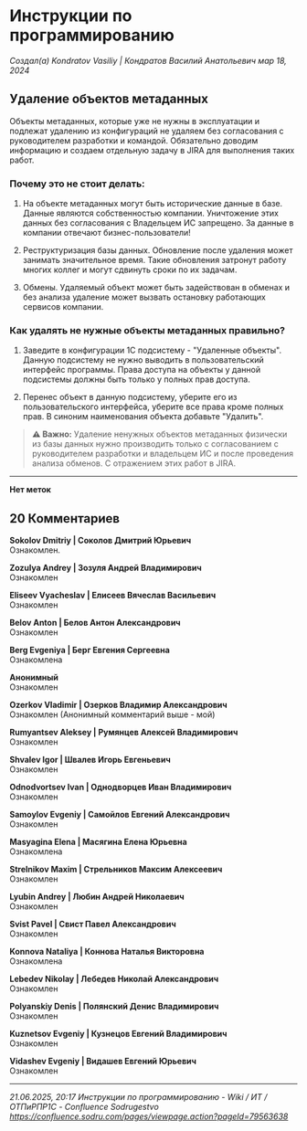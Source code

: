 # Инструкции по программированию

*Создал(а) Kondratov Vasiliy | Кондратов Василий Анатольевич мар 18, 2024*

## Удаление объектов метаданных

Объекты метаданных, которые уже не нужны в эксплуатации и подлежат удалению из конфигураций не удаляем без согласования с руководителем разработки и командой. Обязательно доводим информацию и создаем отдельную задачу в JIRA для выполнения таких работ.

### Почему это не стоит делать:

1. На объекте метаданных могут быть исторические данные в базе. Данные являются собственностью компании. Уничтожение этих данных без согласования с Владельцем ИС запрещено. За данные в компании отвечают бизнес-пользователи!

2. Реструктуризация базы данных. Обновление после удаления может занимать значительное время. Такие обновления затронут работу многих коллег и могут сдвинуть сроки по их задачам.

3. Обмены. Удаляемый объект может быть задействован в обменах и без анализа удаление может вызвать остановку работающих сервисов компании.

### Как удалять не нужные объекты метаданных правильно?

1. Заведите в конфигурации 1С подсистему - "Удаленные объекты". Данную подсистему не нужно выводить в пользовательский интерфейс программы. Права доступа на объекты у данной подсистемы должны быть только у полных прав доступа.

2. Перенес объект в данную подсистему, уберите его из пользовательского интерфейса, уберите все права кроме полных прав. В синоним наименования объекта добавьте "Удалить".

> **⚠️ Важно:** Удаление ненужных объектов метаданных физически из базы данных нужно производить только с согласованием с руководителем разработки и владельцем ИС и после проведения анализа обменов. С отражением этих работ в JIRA.

---

**Нет меток**

## 20 Комментариев

**Sokolov Dmitriy | Соколов Дмитрий Юрьевич**  
Ознакомлен.

**Zozulya Andrey | Зозуля Андрей Владимирович**  
Ознакомлен

**Eliseev Vyacheslav | Елисеев Вячеслав Васильевич**  
Ознакомлен

**Belov Anton | Белов Антон Александрович**  
Ознакомлен

**Berg Evgeniya | Берг Евгения Сергеевна**  
Ознакомлена

**Анонимный**  
Ознакомлен

**Ozerkov Vladimir | Озерков Владимир Александрович**  
Ознакомлен (Анонимный комментарий выше - мой)

**Rumyantsev Aleksey | Румянцев Алексей Владимирович**  
Ознакомлен

**Shvalev Igor | Швалев Игорь Евгеньевич**  
Ознакомлен

**Odnodvortsev Ivan | Однодворцев Иван Владимирович**  
Ознакомлен

**Samoylov Evgeniy | Самойлов Евгений Александрович**  
Ознакомлен

**Masyagina Elena | Масягина Елена Юрьевна**  
Ознакомлена

**Strelnikov Maxim | Стрельников Максим Алексеевич**  
Ознакомлен

**Lyubin Andrey | Любин Андрей Николаевич**  
Ознакомлен

**Svist Pavel | Свист Павел Александрович**  
Ознакомлен

**Konnova Nataliya | Коннова Наталья Викторовна**  
Ознакомлена

**Lebedev Nikolay | Лебедев Николай Александрович**  
Ознакомлен

**Polyanskiy Denis | Полянский Денис Владимирович**  
Ознакомлен

**Kuznetsov Evgeniy | Кузнецов Евгений Владимирович**  
Ознакомлен

**Vidashev Evgeniy | Видашев Евгений Юрьевич**  
Ознакомлен

---

*21.06.2025, 20:17 Инструкции по программированию - Wiki / ИТ / ОТПиРПР1С - Confluence Sodrugestvo*  
*https://confluence.sodru.com/pages/viewpage.action?pageId=79563638*